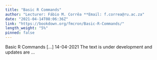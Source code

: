 ```yaml
---
title: "Basic R Commands"
author: "Lecturer: Fábio M. Corrêa **Email: f.correa@ru.ac.za"
date: "2021-04-14T08:06:36Z"
link: "https://bookdown.org/fmcron/Basic-R-Commands/"
length_weight: "5%"
pinned: false
---
```


Basic R Commands [...] 14-04-2021 The text is under development and updates are ...
